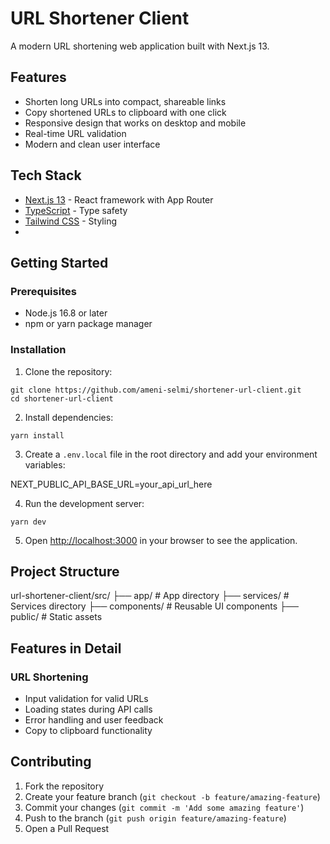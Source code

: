 
# URL Shortener Client

A modern URL shortening web application built with Next.js 13.

## Features

- Shorten long URLs into compact, shareable links
- Copy shortened URLs to clipboard with one click
- Responsive design that works on desktop and mobile
- Real-time URL validation
- Modern and clean user interface

## Tech Stack

- [Next.js 13](https://nextjs.org/) - React framework with App Router
- [TypeScript](https://www.typescriptlang.org/) - Type safety
- [Tailwind CSS](https://tailwindcss.com/) - Styling
- 
## Getting Started

### Prerequisites

- Node.js 16.8 or later
- npm or yarn package manager

### Installation

1. Clone the repository:

```
git clone https://github.com/ameni-selmi/shortener-url-client.git
cd shortener-url-client
```

2. Install dependencies:

```
yarn install
```

3. Create a `.env.local` file in the root directory and add your environment variables:

NEXT_PUBLIC_API_BASE_URL=your_api_url_here


4. Run the development server:
```
yarn dev
```

5. Open [http://localhost:3000](http://localhost:3000) in your browser to see the application.

## Project Structure


url-shortener-client/src/
├── app/                   # App directory
├── services/              # Services directory
├── components/            # Reusable UI components
├── public/                # Static assets

## Features in Detail

### URL Shortening
- Input validation for valid URLs
- Loading states during API calls
- Error handling and user feedback
- Copy to clipboard functionality

## Contributing

1. Fork the repository
2. Create your feature branch (`git checkout -b feature/amazing-feature`)
3. Commit your changes (`git commit -m 'Add some amazing feature'`)
4. Push to the branch (`git push origin feature/amazing-feature`)
5. Open a Pull Request
